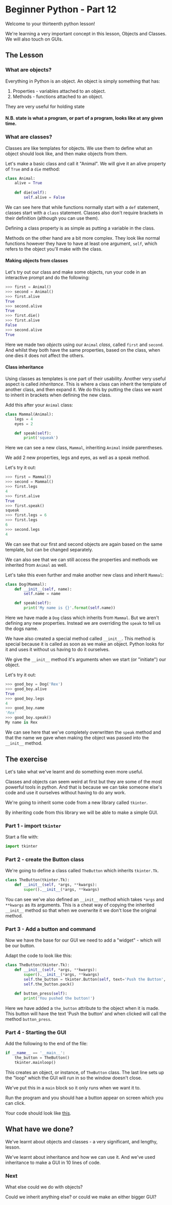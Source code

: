 # Beginner Python - Part 12

Welcome to your thirteenth python lesson!

We're learning a very important concept in this lesson, 
Objects and Classes. We will also touch on GUIs.

## The Lesson

### What are objects?

Everything in Python is an object. An object is simply something
that has:

1) Properties - variables attached to an object.
2) Methods - functions attached to an object.

They are very useful for holding state

#### N.B. state is what a program, or part of a program, looks like at any given time.

### What are classes?

Classes are like templates for objects. We use them to define
what an object should look like, and then make objects from them.

Let's make a basic class and call it "Animal". We will give it an alive
property of `True` and a `die` method:

```python
class Animal:
    alive = True
    
    def die(self):
        self.alive = False

``` 

We can see here that while functions normally start with a `def` statement,
classes start with a `class` statement. Classes also don't require brackets
in their definition (although you can use them).

Defining a class property is as simple as putting a variable in the class.

Methods on the other hand are a bit more complex. They look like normal 
functions however they have to have at least one argument, `self`, which 
refers to the object you'll make with the class. 

#### Making objects from classes

Let's try out our class and make some objects, run your code in an interactive
prompt and do the following:

```python
>>> first = Animal()
>>> second = Animal()
>>> first.alive
True
>>> second.alive
True
>>> first.die()
>>> first.alive
False
>>> second.alive
True
```

Here we made two _objects_ using our `Animal` _class_, called `first` and 
`second`. And whilst they both have the same properties, based on the class,
when one dies it does not affect the others.

#### Class inheritance

Using classes as templates is one part of their usability. Another very
useful aspect is called _inheritance_. This is where a class can inherit
the template of another class, and then expand it. We do this by putting
the class we want to inherit in brackets when defining the new class.

Add this after your `Animal` class:

```python
class Mammal(Animal):
    legs = 4
    eyes = 2

    def speak(self):
        print('squeak')
```

Here we can see a new class, `Mammal`, inheriting `Animal` inside 
parentheses.

We add 2 new properties, legs and eyes, as well as a speak method.

Let's try it out:

```python
>>> first = Mammal()
>>> second = Mammal()
>>> first.legs
4
>>> first.alive
True
>>> first.speak()
squeak
>>> first.legs = 6
>>> first.legs
6
>>> second.legs
4
```

We can see that our first and second objects are again based on the same 
template, but can be changed separately.

We can also see that we can still access the properties and methods we 
inherited from `Animal` as well.

Let's take this even further and make another new class and inherit
`Mammal`:

```python
class Dog(Mammal):
    def __init__(self, name):
        self.name = name

    def speak(self):
        print('My name is {}'.format(self.name))
```

Here we have made a `Dog` class which inherits from `Mammal`. But 
we aren't defining any new properties. Instead we are overriding the
`speak` to tell us the dogs name.

We have also created a special method called `__init__`. This method is
special because it is called as soon as we make an object. Python looks
for it and uses it without us having to do it ourselves.

We give the `__init__` method it's arguments when we start (or "initiate")
our object.

Let's try it out:

```python
>>> good_boy = Dog('Rex')
>>> good_boy.alive
True
>>> good_boy.legs
4
>>> good_boy.name
'Rex'
>>> good_boy.speak()
My name is Rex
```

We can see here that we've completely overwritten the `speak` method
and that the name we gave when making the object was passed into the 
`__init__` method.

## The exercise

Let's take what we've learnt and do something even more useful.

Classes and objects can seem weird at first but they are some of
the most powerful tools in python. And that is because we can take
someone else's code and use it ourselves without having to do any work.

We're going to inherit some code from a new library called `tkinter`.

By inheriting code from this library we will be able to make a simple GUI.

### Part 1 - import `tkinter`

Start a file with:

```python
import tkinter
```

### Part 2 - create the Button class

We're going to define a class called `TheButton` which inherits `tkinter.Tk`.

```python
class TheButton(tkinter.Tk):
    def __init__(self, *args, **kwargs):
        super().__init__(*args, **kwargs)
```

You can see we've also defined an `__init__` method which takes
`*args` and `**kwargs` as its arguments. This is a cheat way of
copying the inherited `__init__` method so that when we overwrite it
we don't lose the original method.

### Part 3 - Add a button and command

Now we have the base for our GUI we need to add a "widget" - which will
be our button.

Adapt the code to look like this:

```python
class TheButton(tkinter.Tk):
    def __init__(self, *args, **kwargs):
        super().__init__(*args, **kwargs)
        self.the_button = tkinter.Button(self, text='Push the Button', command=self.button_press)
        self.the_button.pack()
    
    def button_press(self):
        print('You pushed the button!')
```

Here we have added a `the_button` attribute to the object when it is made.
This button will have the text 'Push the button' and when clicked will
call the method `button_press`.

### Part 4 - Starting the GUI

Add the following to the end of the file:

```python
if __name__ == '__main__':
    the_button = TheButton()
    tkinter.mainloop()
```

This creates an object, or instance, of `TheButton` class. The last line
sets up the "loop" which the GUI will run in so the window doesn't close.

We've put this in a `main` block so it only runs when we want it to.

Run the program and you should hae a button appear on screen which you 
can click.

Your code should look like [this](the_button.py).


## What have we done?

We've learnt about objects and classes - a very significant, and lengthy,
lesson.

We've learnt about inheritance and how we can use it. And we've used
inheritance to make a GUI in 10 lines of code.

### Next

What else could we do with objects?

Could we inherit anything else? or could we make an either bigger GUI? 
